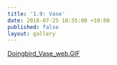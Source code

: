 ```yaml
---
title: '1.9: Vase'
date: 2018-07-25 18:55:00 +10:00
published: false
layout: gallery
---
```


[Doingbird_Vase_web.GIF](/uploads/Doingbird_Vase_web.GIF)